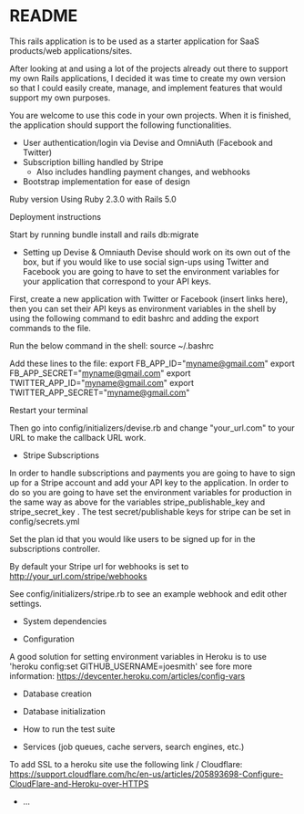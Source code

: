 # README

This rails application is to be used as a starter application for SaaS products/web applications/sites.

After looking at and using a lot of the projects already out there to support my own Rails applications, I decided it was time to create my own version so that I could easily create, manage, and implement features that would support my own purposes.

You are welcome to use this code in your own projects. When it is finished, the application should support the following functionalities.
  - User authentication/login via Devise and OmniAuth (Facebook and Twitter)
  - Subscription billing handled by Stripe
      - Also includes handling payment changes, and webhooks
  - Bootstrap implementation for ease of design



Ruby version
Using Ruby 2.3.0 with Rails 5.0



Deployment instructions

Start by running bundle install and rails db:migrate


* Setting up Devise & Omniauth
Devise should work on its own out of the box, but if you would like to use social sign-ups using Twitter and Facebook you are going to have to set the environment variables for your application that correspond to your API keys. 

First, create a new application with Twitter or Facebook (insert links here), then you can set their API keys as environment variables in the shell by using the following command to edit bashrc and adding the export commands to the file.

Run the below command in the shell:
source ~/.bashrc

Add these lines to the file:
export FB_APP_ID="myname@gmail.com"
export FB_APP_SECRET="myname@gmail.com"
export TWITTER_APP_ID="myname@gmail.com"
export TWITTER_APP_SECRET="myname@gmail.com"

Restart your terminal

Then go into config/initializers/devise.rb and change "your_url.com" to your URL to make the callback URL work.


* Stripe Subscriptions

In order to handle subscriptions and payments you are going to have to sign up for a Stripe account and add your API key to the application. In order to do so you are going to have set the environment variables for production in the same way as above for the variables stripe_publishable_key and stripe_secret_key .
The test secret/publishable keys for stripe can be set in config/secrets.yml

Set the plan id that you would like users to be signed up for in the subscriptions controller.

By default your Stripe url for webhooks is set to http://your_url.com/stripe/webhooks

See config/initializers/stripe.rb to see an example webhook and edit other settings.

* System dependencies

* Configuration

A good solution for setting environment variables in Heroku is to use 'heroku config:set GITHUB_USERNAME=joesmith'
see fore more information: https://devcenter.heroku.com/articles/config-vars

* Database creation

* Database initialization

* How to run the test suite

* Services (job queues, cache servers, search engines, etc.)


To add SSL to a heroku site use the following link / Cloudflare:
https://support.cloudflare.com/hc/en-us/articles/205893698-Configure-CloudFlare-and-Heroku-over-HTTPS


* ...
